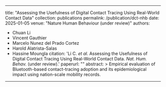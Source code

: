 <!-- 2025-01-05-nhb-dct.md -->
---
title: "Assessing the Usefulness of Digital Contact Tracing Using Real-World Contact Data"
collection: publications
permalink: /publication/dct-nhb
date: 2025-01-05
venue: "Nature Human Behaviour (under review)"
authors:
  - Chuan Li
  - Vincent Gauthier
  - Marcelo Nunez del Prado Cortez
  - Harold Alatrista-Salas
  - Hassine Moungla
citation: 'Li C. *et al.* Assessing the Usefulness of Digital Contact Tracing Using Real-World Contact Data. *Nat. Hum. Behav.* (under review).'
paperurl: ""
abstract: >
  Empirical evaluation of Bluetooth-based contact-tracing adoption and its epidemiological impact using nation-scale mobility records.
---
